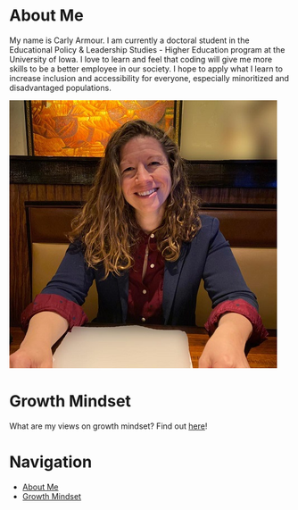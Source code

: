 # About Me 
My name is Carly Armour. I am currently a doctoral student in the Educational Policy & Leadership Studies - Higher Education program at the University of Iowa. I love to learn and feel that coding will give me more skills to be a better employee in our society. I hope to apply what I learn to increase inclusion and accessibility for everyone, especially minoritized and disadvantaged populations.

![Armour Photo](/Armour_resized.jpg)

# Growth Mindset
What are my views on growth mindset? Find out [here](/Growth_Mindset.md)!

# Navigation
 - [About Me](/README.md)
 - [Growth Mindset](/Growth_Mindset.md)

